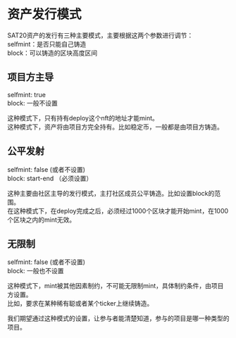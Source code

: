 资产发行模式
====


SAT20资产的发行有三种主要模式，主要根据这两个参数进行调节：  
selfmint：是否只能自己铸造  
block：可以铸造的区块高度区间  


项目方主导
----
selfmint: true  
block: 一般不设置  

这种模式下，只有持有deploy这个nft的地址才能mint。  
这种模式下，资产将由项目方完全持有。比如稳定币，一般都是由项目方铸造。  


公平发射
----
selfmint: false (或者不设置)  
block: start-end （必须设置）  

这种主要由社区主导的发行模式，主打社区成员公平铸造。比如设置block的范围。  
在这种模式下，在deploy完成之后，必须经过1000个区块才能开始mint，在1000个区块之内的mint无效。  


无限制
----
selfmint: false (或者不设置)  
block: 一般也不设置  

这种模式下，mint被其他因素制约，不可能无限制mint，具体制约条件，由项目方设置。  
比如，要求在某种稀有聪或者某个ticker上继续铸造。  


我们期望通过这种模式的设置，让参与者能清楚知道，参与的项目是哪一种类型的项目。  
